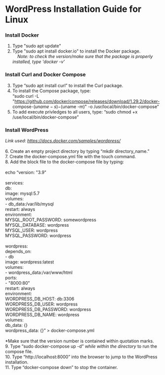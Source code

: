 # WordPress Installation Guide for Linux

### Install Docker
1. Type "sudo apt update"
2. Type "sudo apt install docker.io" to install the Docker package. \
&nbsp;&nbsp;&nbsp;&nbsp;*Note: to check the version/make sure that the package is properly installed, type 'docker -v'*

### Install Curl and Docker Compose
3. Type “sudo apt install curl” to install the Curl package.
4. To install the Compose package, type: \
“sudo curl -L "https://github.com/docker/compose/releases/download/1.29.2/docker-	compose-$(uname -s)-$(uname -m)" -o /usr/local/bin/docker-compose”
5. To add execute privledges to all users, type: 
“sudo chmod +x /use/local/bin/docker-compose”

### Install WordPress
*Link used: https://docs.docker.com/samples/wordpress/* \
\
6. Create an empty project directory by typing “mkdir directory_name.”\
7. Create the docker-compose.yml file with the touch command.\
8. Add the block file to the docker-compose file by typing: \
\
echo “version: "3.9"\
\
services:\
  db:\
    image: mysql:5.7\
    volumes:\
      - db_data:/var/lib/mysql\
    restart: always\
    environment:\
      MYSQL_ROOT_PASSWORD: somewordpress\
      MYSQL_DATABASE: wordpress\
      MYSQL_USER: wordpress\
      MYSQL_PASSWORD: wordpress\
\
  wordpress:\
    depends_on:\
      - db\
    image: wordpress:latest\
    volumes:\
      - wordpress_data:/var/www/html\
    ports:\
      - "8000:80"\
    restart: always\
    environment:\
      WORDPRESS_DB_HOST: db:3306\
      WORDPRESS_DB_USER: wordpress\
      WORDPRESS_DB_PASSWORD: wordpress\
      WORDPRESS_DB_NAME: wordpress\
volumes:\
  db_data: {}\
  wordpress_data: {}” > docker-compose.yml\
  \
  *Make sure that the version number is contained within quotation marks. \
9. Type “sudo docker-compose up -d” *while within the directory* to run the compose file.\
10. Type “http://localhost:8000” into the browser to jump to the WordPress installation.\
11. Type “docker-compose down” to stop the container. 

  
  
  
  
  
  
  
  
  




